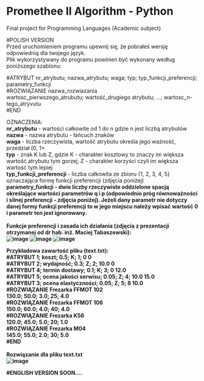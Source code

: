 # Promethee II Algorithm - Python
Final project for Programming Languages (Academic subject)

#POLISH VERSION<br/>
Przed uruchomieniem programu upewnij się, że pobrałeś wersję odpowiednią dla twojego język.<br/>
Plik wykorzystywany do programu powinien być wykonany według poniższego szablonu:<br/>

#ATRYBUT nr_atrybutu; nazwa_atrybutu; waga; typ; typ_funkcji_preferencji; parametry_funkcji<br/>
#ROZWIĄZANIE nazwa_rozwiazania<br/>
wartosc_pierwszego_atrubutu; wartość_drugiego atrybutu; ...; wartosc_n-tego_atryvutu<br/>
#END<br/>

OZNACZENIA:<br/>
<b>nr_atrybutu</b> - wartości całkowite od 1 do n gdzie n jest liczbą atrybutów<br/>
<b>nazwa</b> - nazwa atrybutu - łańcuch znaków<br/>
<b>waga</b> - liczba rzeczywista, wartość atrybutu określa jego ważność, przedział (0, 1><br/>
<b>typ</b> - znak K lub Z, gdzie K - charakter kosztowy to znaczy im większa wartość atrybutu tym gorzej, Z - charakter korzyści czyli im większa wartość tym lepiej<br/>
<b>typ_funkcji_preferencji</b> - liczba całkowita ze zbioru {1, 2, 3, 4, 5} oznaczająca formę funkcji preferencji (zdjęcia poniżej)<br/>
<b>parametry_funkcji - dwie liczby rzeczywiste oddzielone spacją określające wartości parametrów q i p (odpowiednio próg równoważności i silnej preferencji - zdjęcia poniżej). Jeżeli dany parametr nie dotyczy danej formy funkcji preferencji to w jego miejscu należy wpisać wartość 0 i parametr ten jest ignorowany.<br/>
<br/>
Funkcje preferencji i zasada ich działania (zdjęcia z prezentacji otrzymanej od dr hab. inż. Maciej Tabaszewski):<br/>
![image](https://user-images.githubusercontent.com/34101300/173627518-0bf9d003-e4fa-42c7-87cb-52fb72e51943.png)
![image](https://user-images.githubusercontent.com/34101300/173627775-1a185cb3-ad6b-4023-847d-b67b98d41872.png)
![image](https://user-images.githubusercontent.com/34101300/173627802-aea11634-6917-4293-831a-f9e816cb70da.png)


Przykładowa zawartość pliku (text.txt):<br/>
#ATRYBUT  1; koszt; 0.5; K; 1; 0 0<br/>
#ATRYBUT  2; wydajność; 0.3; Z; 2; 10.0 0  <br/>
#ATRYBUT  4; termin dostawy; 0.1; K; 3; 0 12.0 <br/>
#ATRYBUT  5; ocena jakości serwisu; 0.05; Z; 4; 10.0 15.0 <br/>
#ATRYBUT  3; ocena elastyczności; 0.05; Z; 5; 8 10.0 <br/>
#ROZWIĄZANIE	Frezarka FFMOT 102 <br/>
130.0; 50.0; 3.0; 25; 4.0 <br/>
#ROZWIĄZANIE	Frezarka FFMOT 106  <br/>
150.0; 60.0; 4.0; 40; 4.0 <br/>
#ROZWIĄZANIE	Frezarka K56 <br/>
120.0; 45.0; 5.0; 20; 1.0 <br/>
#ROZWIĄZANIE	Frezarka M04 <br/>
145.0; 55.0; 2.0; 30; 5.0 <br/>
#END <br/>
<br/>
Rozwiązanie dla pliku text.txt<br/>
![image](https://user-images.githubusercontent.com/34101300/173623873-914198b4-4c32-472d-8c6d-45ac7271d654.png)<br/>


#ENGLISH VERSION
SOON....


